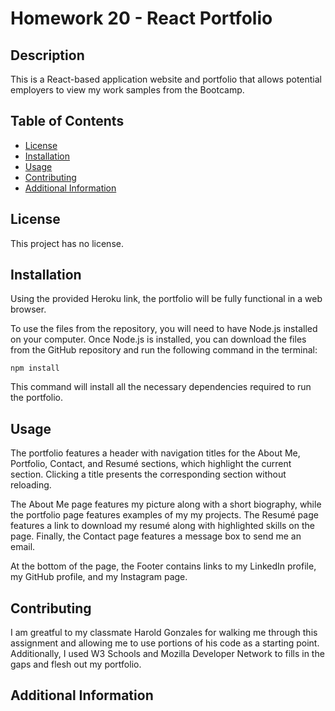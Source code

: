 # Homework 20 - React Portfolio

## Description

This is a React-based application website and portfolio that allows potential employers to view my work samples from the Bootcamp.

## Table of Contents

- [License](#license)
- [Installation](#installation)
- [Usage](#usage)
- [Contributing](#contributing)
- [Additional Information](#additional-information)

## License

This project has no license.

## Installation

Using the provided Heroku link, the portfolio will be fully functional in a web browser.

To use the files from the repository, you will need to have Node.js installed on your computer. Once Node.js is installed, you can download the files from the GitHub repository and run the following command in the terminal:

```
npm install
```

This command will install all the necessary dependencies required to run the portfolio. 

## Usage

The portfolio features a header with navigation titles for the About Me, Portfolio, Contact, and Resumé sections, which highlight the current section. Clicking a title presents the corresponding section without reloading.

The About Me page features my picture along with a short biography, while the portfolio page features examples of my my projects. The Resumé page features a link to download my resumé along with highlighted skills on the page. Finally, the Contact page features a message box to send me an email. 

At the bottom of the page, the Footer contains links to my LinkedIn profile, my GitHub profile, and my Instagram page. 

## Contributing

I am greatful to my classmate Harold Gonzales for walking me through this assignment and allowing me to use portions of his code as a starting point. Additionally, I used W3 Schools and Mozilla Developer Network to fills in the gaps and flesh out my portfolio. 

## Additional Information

